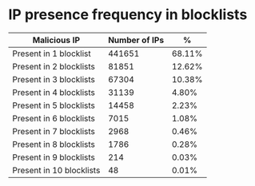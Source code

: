 # IP presence frequency in blocklists
| Malicious IP | Number of IPs | % |
|----|----|----|
| Present in 1 blocklist | 441651 | 68.11% |
| Present in 2 blocklists | 81851 | 12.62% |
| Present in 3 blocklists | 67304 | 10.38% |
| Present in 4 blocklists | 31139 | 4.80% |
| Present in 5 blocklists | 14458 | 2.23% |
| Present in 6 blocklists | 7015 | 1.08% |
| Present in 7 blocklists | 2968 | 0.46% |
| Present in 8 blocklists | 1786 | 0.28% |
| Present in 9 blocklists | 214 | 0.03% |
| Present in 10 blocklists | 48 | 0.01% |
